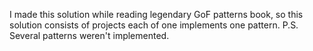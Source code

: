 I made this solution while reading legendary GoF patterns book, so this solution consists of projects each of one implements one pattern.
P.S. Several patterns weren't implemented.
